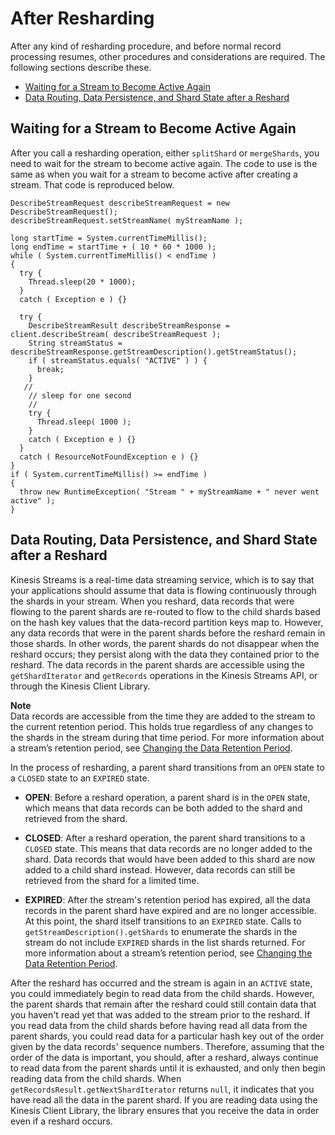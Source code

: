 # After Resharding<a name="kinesis-using-sdk-java-after-resharding"></a>

After any kind of resharding procedure, and before normal record processing resumes, other procedures and considerations are required\. The following sections describe these\.


+ [Waiting for a Stream to Become Active Again](#kinesis-using-sdk-java-resharding-wait-until-active)
+ [Data Routing, Data Persistence, and Shard State after a Reshard](#kinesis-using-sdk-java-resharding-data-routing)

## Waiting for a Stream to Become Active Again<a name="kinesis-using-sdk-java-resharding-wait-until-active"></a>

After you call a resharding operation, either `splitShard` or `mergeShards`, you need to wait for the stream to become active again\. The code to use is the same as when you wait for a stream to become active after creating a stream\. That code is reproduced below\.

```
DescribeStreamRequest describeStreamRequest = new DescribeStreamRequest();
describeStreamRequest.setStreamName( myStreamName );

long startTime = System.currentTimeMillis();
long endTime = startTime + ( 10 * 60 * 1000 );
while ( System.currentTimeMillis() < endTime ) 
{
  try {
    Thread.sleep(20 * 1000);
  } 
  catch ( Exception e ) {}
  
  try {
    DescribeStreamResult describeStreamResponse = client.describeStream( describeStreamRequest );
    String streamStatus = describeStreamResponse.getStreamDescription().getStreamStatus();
    if ( streamStatus.equals( "ACTIVE" ) ) {
      break;
    }
   //
    // sleep for one second
    //
    try {
      Thread.sleep( 1000 );
    }
    catch ( Exception e ) {}
  }
  catch ( ResourceNotFoundException e ) {}
}
if ( System.currentTimeMillis() >= endTime ) 
{
  throw new RuntimeException( "Stream " + myStreamName + " never went active" );
}
```

## Data Routing, Data Persistence, and Shard State after a Reshard<a name="kinesis-using-sdk-java-resharding-data-routing"></a>

Kinesis Streams is a real\-time data streaming service, which is to say that your applications should assume that data is flowing continuously through the shards in your stream\. When you reshard, data records that were flowing to the parent shards are re\-routed to flow to the child shards based on the hash key values that the data\-record partition keys map to\. However, any data records that were in the parent shards before the reshard remain in those shards\. In other words, the parent shards do not disappear when the reshard occurs; they persist along with the data they contained prior to the reshard\. The data records in the parent shards are accessible using the `getShardIterator` and `getRecords` operations in the Kinesis Streams API, or through the Kinesis Client Library\.

**Note**  
Data records are accessible from the time they are added to the stream to the current retention period\. This holds true regardless of any changes to the shards in the stream during that time period\. For more information about a stream’s retention period, see [Changing the Data Retention Period](kinesis-extended-retention.md)\.

In the process of resharding, a parent shard transitions from an `OPEN` state to a `CLOSED` state to an `EXPIRED` state\. 

+  **OPEN**: Before a reshard operation, a parent shard is in the `OPEN` state, which means that data records can be both added to the shard and retrieved from the shard\.

+  **CLOSED**: After a reshard operation, the parent shard transitions to a `CLOSED` state\. This means that data records are no longer added to the shard\. Data records that would have been added to this shard are now added to a child shard instead\. However, data records can still be retrieved from the shard for a limited time\. 

+  **EXPIRED**: After the stream's retention period has expired, all the data records in the parent shard have expired and are no longer accessible\. At this point, the shard itself transitions to an `EXPIRED` state\. Calls to `getStreamDescription().getShards` to enumerate the shards in the stream do not include `EXPIRED` shards in the list shards returned\. For more information about a stream’s retention period, see [Changing the Data Retention Period](kinesis-extended-retention.md)\.

After the reshard has occurred and the stream is again in an `ACTIVE` state, you could immediately begin to read data from the child shards\. However, the parent shards that remain after the reshard could still contain data that you haven't read yet that was added to the stream prior to the reshard\. If you read data from the child shards before having read all data from the parent shards, you could read data for a particular hash key out of the order given by the data records' sequence numbers\. Therefore, assuming that the order of the data is important, you should, after a reshard, always continue to read data from the parent shards until it is exhausted, and only then begin reading data from the child shards\. When `getRecordsResult.getNextShardIterator` returns `null`, it indicates that you have read all the data in the parent shard\. If you are reading data using the Kinesis Client Library, the library ensures that you receive the data in order even if a reshard occurs\.